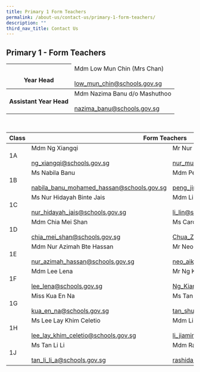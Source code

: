 ```yaml
---
title: Primary 1 Form Teachers
permalink: /about-us/contact-us/primary-1-form-teachers/
description: ""
third_nav_title: Contact Us
---
```

## **Primary 1 - Form Teachers**

<table>
<thead>
  <tr>
    <th><br>Year Head</th>
    <td>Mdm Low Mun Chin (Mrs Chan)<br><br><a href="mailto:low_mun_chin@schools.gov.sg">low_mun_chin@schools.gov.sg</a><br></td>
  </tr>
</thead>
<tbody>
  <tr>
    <th>  Assistant Year Head</th>
    <td> Mdm Nazima Banu d/o Mashuthoo<br><br><a href="mailto:nazima_banu@schools.gov.sg">nazima_banu@schools.gov.sg</a>  </td>
  </tr>
</tbody>
</table>

<br>

<table>
<thead>
  <tr>
    <th>Class</th>
    <th colspan="2">Form Teachers<br></th>
  </tr>
</thead>
<tbody>
  <tr>
    <td>1A</td>
    <td>Mdm Ng Xiangqi<br><br><a href="mailto:ng_xiangqi@schools.gov.sg" target="_blank" rel="noopener noreferrer">ng_xiangqi@schools.gov.sg</a></td>
    <td>Mr Nur Muhammad Kamal<br><br><a href="mailto:nur_muhammad_kamal_mat@schools.gov.sg" target="_blank" rel="noopener noreferrer">nur_muhammad_kamal_mat@schools.gov.sg</a></td>
  </tr>
  <tr>
    <td>1B</td>
    <td>Ms Nabila Banu<br><br><a href="mailto:nabila_banu_mohamed_hassan@schools.gov.sg" target="_blank" rel="noopener noreferrer">nabila_banu_mohamed_hassan@schools.gov.sg</a></td>
    <td>Mdm Peng Jing Jing<br><br><a href="mailto:peng_jingjing@schools.gov.sg">peng_jingjing@schools.gov.sg</a><br></td>
  </tr>
  <tr>
    <td>1C</td>
    <td>Ms Nur Hidayah Binte Jais<br><br><a href="mailto:nur_hidayah_jais@schools.gov.sg" target="_blank" rel="noopener noreferrer">nur_hidayah_jais@schools.gov.sg</a></td>
    <td>Mdm Li Lin<br><br><a href="mailto:li_lin@schools.gov.sg" target="_blank" rel="noopener noreferrer">li_lin@schools.gov.sg</a></td>
  </tr>
  <tr>
    <td> 1D</td>
    <td>Mdm Chia Mei Shan<br><br><a href="mailto:chia_mei_shan@schools.gov.sg" target="_blank" rel="noopener noreferrer">chia_mei_shan@schools.gov.sg</a> </td>
    <td>Ms Carol Chua Zhi Ning<br><br><a href="mailto:Chua_Zhi_Ning_Carol@schools.gov.sg">Chua_Zhi_Ning_Carol@schools.gov.sg</a> </td>
  </tr>
  <tr>
    <td>1E</td>
    <td>Mdm Nur Azimah Bte Hassan<br><br><a href="mailto:nur_azimah_hassan@schools.gov.sg" target="_blank" rel="noopener noreferrer">nur_azimah_hassan@schools.gov.sg</a> </td>
    <td>Mr Neo Aik Ghee<br><br><a href="mailto:neo_aik_ghee@schools.gov.sg" target="_blank" rel="noopener noreferrer">neo_aik_ghee@schools.gov.sg</a> </td>
  </tr>
  <tr>
    <td>1F</td>
    <td>Mdm Lee Lena<br><br><a href="mailto:lee_lena@schools.gov.sg" target="_blank" rel="noopener noreferrer">lee_lena@schools.gov.sg</a> </td>
    <td>Mr Ng Kian Woon<br><br><a href="mailto:Ng_Kian_Woon@schools.gov.sg">Ng_Kian_Woon@schools.gov.sg</a> </td>
  </tr>
  <tr>
    <td>1G</td>
    <td>Miss Kua En Na<br><br><a href="mailto:kua_en_na@schools.gov.sg" target="_blank" rel="noopener noreferrer">kua_en_na@schools.gov.sg</a> </td>
    <td> Ms Tan Shumin Cecilia<br><br><a href="mailto:tan_shumin_cecilia@schools.gov.sg" target="_blank" rel="noopener noreferrer">tan_shumin_cecilia@schools.gov.sg</a></td>
  </tr>
  <tr>
    <td>  1H</td>
    <td>Ms Lee Lay Khim Celetio<br><br><a href="mailto:lee_lay_khim_celetio@schools.gov.sgg" target="_blank" rel="noopener noreferrer">lee_lay_khim_celetio@schools.gov.sg</a></td>
    <td>Mdm Li Jia Min<br><br><a href="mailto:li_jiamin_a@schools.gov.sg" target="_blank" rel="noopener noreferrer">li_jiamin_a@schools.gov.sg</a></td>
  </tr>
  <tr>
    <td> 1J</td>
    <td>Ms Tan Li Li<br><br><a href="mailto:tan_li_li_a@schools.gov.sg" target="_blank" rel="noopener noreferrer">tan_li_li_a@schools.gov.sg</a> </td>
    <td>Mdm Rashidah Bte Mohamed Rafei<br><br><a href="mailto:rashidah_mohamed_rafei@schools.gov.sg" target="_blank" rel="noopener noreferrer">rashidah_mohamed_rafei@schools.gov.sg</a> </td>
  </tr>
</tbody>
</table>